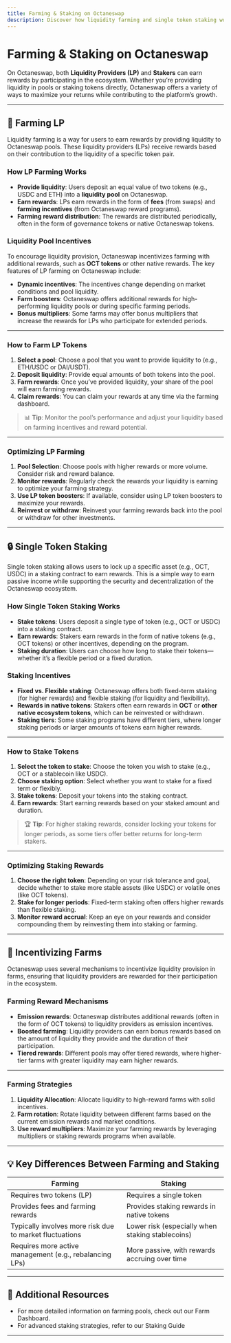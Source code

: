 ```yaml
---
title: Farming & Staking on Octaneswap
description: Discover how liquidity farming and single token staking work on Octaneswap, and learn how to maximize your rewards.
---
```


# Farming & Staking on Octaneswap

On Octaneswap, both **Liquidity Providers (LP)** and **Stakers** can earn rewards by participating in the ecosystem. Whether you’re providing liquidity in pools or staking tokens directly, Octaneswap offers a variety of ways to maximize your returns while contributing to the platform’s growth.

---

## 🌾 Farming LP

Liquidity farming is a way for users to earn rewards by providing liquidity to Octaneswap pools. These liquidity providers (LPs) receive rewards based on their contribution to the liquidity of a specific token pair.

### How LP Farming Works

- **Provide liquidity**: Users deposit an equal value of two tokens (e.g., USDC and ETH) into a **liquidity pool** on Octaneswap.
- **Earn rewards**: LPs earn rewards in the form of **fees** (from swaps) and **farming incentives** (from Octaneswap reward programs).
- **Farming reward distribution**: The rewards are distributed periodically, often in the form of governance tokens or native Octaneswap tokens.

### Liquidity Pool Incentives

To encourage liquidity provision, Octaneswap incentivizes farming with additional rewards, such as **OCT tokens** or other native rewards. The key features of LP farming on Octaneswap include:

- **Dynamic incentives**: The incentives change depending on market conditions and pool liquidity.
- **Farm boosters**: Octaneswap offers additional rewards for high-performing liquidity pools or during specific farming periods.
- **Bonus multipliers**: Some farms may offer bonus multipliers that increase the rewards for LPs who participate for extended periods.

---

### How to Farm LP Tokens

1. **Select a pool**: Choose a pool that you want to provide liquidity to (e.g., ETH/USDC or DAI/USDT).
2. **Deposit liquidity**: Provide equal amounts of both tokens into the pool.
3. **Farm rewards**: Once you’ve provided liquidity, your share of the pool will earn farming rewards.
4. **Claim rewards**: You can claim your rewards at any time via the farming dashboard.

> 📊 **Tip**: Monitor the pool’s performance and adjust your liquidity based on farming incentives and reward potential.

---

### Optimizing LP Farming

1. **Pool Selection**: Choose pools with higher rewards or more volume. Consider risk and reward balance.
2. **Monitor rewards**: Regularly check the rewards your liquidity is earning to optimize your farming strategy.
3. **Use LP token boosters**: If available, consider using LP token boosters to maximize your rewards.
4. **Reinvest or withdraw**: Reinvest your farming rewards back into the pool or withdraw for other investments.

---

## 🔒 Single Token Staking

Single token staking allows users to lock up a specific asset (e.g., OCT, USDC) in a staking contract to earn rewards. This is a simple way to earn passive income while supporting the security and decentralization of the Octaneswap ecosystem.

### How Single Token Staking Works

- **Stake tokens**: Users deposit a single type of token (e.g., OCT or USDC) into a staking contract.
- **Earn rewards**: Stakers earn rewards in the form of native tokens (e.g., OCT tokens) or other incentives, depending on the program.
- **Staking duration**: Users can choose how long to stake their tokens—whether it’s a flexible period or a fixed duration.

### Staking Incentives

- **Fixed vs. Flexible staking**: Octaneswap offers both fixed-term staking (for higher rewards) and flexible staking (for liquidity and flexibility).
- **Rewards in native tokens**: Stakers often earn rewards in **OCT** or **other native ecosystem tokens**, which can be reinvested or withdrawn.
- **Staking tiers**: Some staking programs have different tiers, where longer staking periods or larger amounts of tokens earn higher rewards.

---

### How to Stake Tokens

1. **Select the token to stake**: Choose the token you wish to stake (e.g., OCT or a stablecoin like USDC).
2. **Choose staking option**: Select whether you want to stake for a fixed term or flexibly.
3. **Stake tokens**: Deposit your tokens into the staking contract.
4. **Earn rewards**: Start earning rewards based on your staked amount and duration.

> 🏆 **Tip**: For higher staking rewards, consider locking your tokens for longer periods, as some tiers offer better returns for long-term stakers.

---

### Optimizing Staking Rewards

1. **Choose the right token**: Depending on your risk tolerance and goal, decide whether to stake more stable assets (like USDC) or volatile ones (like OCT tokens).
2. **Stake for longer periods**: Fixed-term staking often offers higher rewards than flexible staking.
3. **Monitor reward accrual**: Keep an eye on your rewards and consider compounding them by reinvesting them into staking or farming.

---

## 🚀 Incentivizing Farms

Octaneswap uses several mechanisms to incentivize liquidity provision in farms, ensuring that liquidity providers are rewarded for their participation in the ecosystem.

### Farming Reward Mechanisms

- **Emission rewards**: Octaneswap distributes additional rewards (often in the form of OCT tokens) to liquidity providers as emission incentives.
- **Boosted farming**: Liquidity providers can earn bonus rewards based on the amount of liquidity they provide and the duration of their participation.
- **Tiered rewards**: Different pools may offer tiered rewards, where higher-tier farms with greater liquidity may earn higher rewards.

---

### Farming Strategies

1. **Liquidity Allocation**: Allocate liquidity to high-reward farms with solid incentives.
2. **Farm rotation**: Rotate liquidity between different farms based on the current emission rewards and market conditions.
3. **Use reward multipliers**: Maximize your farming rewards by leveraging multipliers or staking rewards programs when available.

---

## 💡 Key Differences Between Farming and Staking

| **Farming**                                             | **Staking**                                      |
| ------------------------------------------------------- | ------------------------------------------------ |
| Requires two tokens (LP)                                | Requires a single token                          |
| Provides fees and farming rewards                       | Provides staking rewards in native tokens        |
| Typically involves more risk due to market fluctuations | Lower risk (especially when staking stablecoins) |
| Requires more active management (e.g., rebalancing LPs) | More passive, with rewards accruing over time    |

---

## 💬 Additional Resources

- For more detailed information on farming pools, check out our Farm Dashboard.
- For advanced staking strategies, refer to our Staking Guide

---
